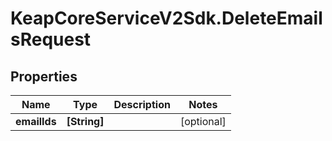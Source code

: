 # KeapCoreServiceV2Sdk.DeleteEmailsRequest

## Properties

Name | Type | Description | Notes
------------ | ------------- | ------------- | -------------
**emailIds** | **[String]** |  | [optional] 


